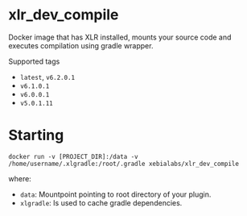 # xlr_dev_compile #

Docker image that has XLR installed, mounts your source code and executes compilation using gradle wrapper.

Supported tags

+ `latest`, `v6.2.0.1`
+ `v6.1.0.1`
+ `v6.0.0.1`
+ `v5.0.1.11`

# Starting #

```
docker run -v [PROJECT_DIR]:/data -v /home/username/.xlgradle:/root/.gradle xebialabs/xlr_dev_compile
```

where:

* `data`: Mountpoint pointing to root directory of your plugin.
* `xlgradle`: Is used to cache gradle dependencies.
